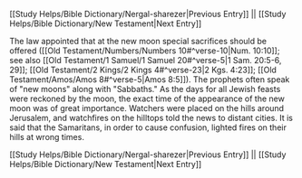 [[Study Helps/Bible Dictionary/Nergal-sharezer|Previous Entry]]  ||  [[Study Helps/Bible Dictionary/New Testament|Next Entry]]

 The law appointed that at the new moon special sacrifices should be offered ([[Old Testament/Numbers/Numbers 10#^verse-10|Num. 10:10]]; see also [[Old Testament/1 Samuel/1 Samuel 20#^verse-5|1 Sam. 20:5-6, 29]]; [[Old Testament/2 Kings/2 Kings 4#^verse-23|2 Kgs. 4:23]]; [[Old Testament/Amos/Amos 8#^verse-5|Amos 8:5]]). The prophets often speak of "new moons" along with "Sabbaths." As the days for all Jewish feasts were reckoned by the moon, the exact time of the appearance of the new moon was of great importance. Watchers were placed on the hills around Jerusalem, and watchfires on the hilltops told the news to distant cities. It is said that the Samaritans, in order to cause confusion, lighted fires on their hills at wrong times.

[[Study Helps/Bible Dictionary/Nergal-sharezer|Previous Entry]]  ||  [[Study Helps/Bible Dictionary/New Testament|Next Entry]]